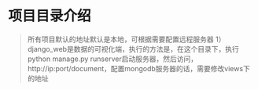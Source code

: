 项目目录介绍
===============

>所有项目默认的地址默认是本地，可根据需要配置远程服务器
>1）django_web是数据的可视化端，执行的方法是，在这个目录下，执行python manage.py runserver启动服务器，然后访问，http://ip:port/document，配置mongodb服务器的话，需要修改views下的地址

